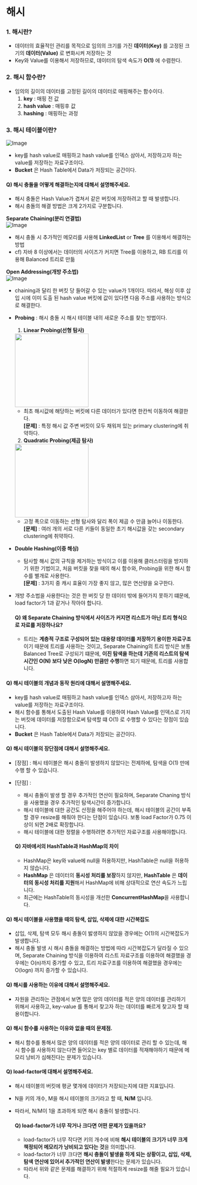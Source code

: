 # 해시

### 1. 해시란?
  - 데이터의 효율적인 관리를 목적으로 임의의 크기를 가진 **데이터(Key)** 를 고정된 크기의 **데이터(Value)** 로 변화시켜 저장하는 것
  - Key와 Value를 이용해서 저장하므로, 데이터의 탐색 속도가 **O(1)** 에 수렴한다.

### 2. 해시 함수란?
  - 임의의 길이의 데이터를 고정된 길이의 데이터로 매핑해주는 함수이다.
    1. **key** : 매핑 전 값
    2. **hash value** : 매핑후 값
    3. **hashing** : 매핑하는 과정
  
### 3. 해시 테이블이란?
  ![Image](https://i.imgur.com/NnEBDcX.png)
  - key를 hash value로 매핑하고 hash value를 인덱스 삼아서, 저장하고자 하는 value를 저장하는 자료구조이다.
  - **Bucket** 은 Hash Table에서 Data가 저장되는 공간이다.

  #### Q) 해시 충돌을 어떻게 해결하는지에 대해서 설명해주세요.
  - 해시 충돌은 Hash Value가 겹쳐서 같은 버킷에 저장하려고 할 때 발생합니다.
  - 해시 충돌의 해결 방법은 크게 2가지로 구분합니다.

  
  **Separate Chaining(분리 연결법)**   
  ![Image](https://i.imgur.com/7PTT8dT.png)
  
  - 해시 충돌 시 추가적인 메모리를 사용해 **LinkedList** or **Tree** 를 이용해서 해결하는 방법
  - cf) 자바 8 이상에서는 데이터의 사이즈가 커지면 Tree를 이용하고, RB 트리를 이용해 Balanced 트리로 만듦

  **Open Addressing(개방 주소법)**   
  ![Image](https://i.imgur.com/IM4FA2h.png)
  
  - chaining과 달리 한 버킷 당 들어갈 수 있는 value가 1개이다. 따라서, 해싱 이후 삽입 시에 이미 도출 된 hash value 버킷에 값이 있다면 다음 주소를 사용하는 방식으로 해결한다.
  - **Probing** : 해시 충돌 시 해시 테이블 내의 새로운 주소를 찾는 방법이다.
    1. **Linear Probing(선형 탐사)**   
      <img src="https://i.imgur.com/D1WrmZE.png" width=200>
      
      - 최초 해시값에 해당하는 버킷에 다른 데이터가 있다면 한칸씩 이동하여 해결한다.   
      **[문제]** : 특정 해시 값 주변 버킷이 모두 채워져 있는 primary clustering에 취약하다.

    2. **Quadratic Probing(제곱 탐사)**   
      <img src="https://i.imgur.com/KqvA9b9.png" width=200>
      
      - 고정 폭으로 이동하는 선형 탐사와 달리 폭이 제곱 수 만큼 늘어나 이동한다.   
      **[문제]** : 여러 개의 서로 다른 키들이 동일한 초기 해시값을 갖는 secondary clustering에 취약하다.
    
  - **Double Hashing(이중 해싱)**
      - 탐사할 해시 값의 규칙을 제거하는 방식이고 이를 이용해 클러스터링을 방지하기 위한 기법이고, 처음 버킷을 찾을 때의 해시 함수와, Probing을 위한 해시 함수를 별개로 사용한다.   
      **[문제]** : 3가지 중 캐시 효율이 가장 좋지 않고, 많은 연산량을 요구한다.
  - 개방 주소법을 사용한다는 것은 한 버킷 당 한 데이터 밖에 들어가지 못하기 떄문에, load factor가 1과 같거나 작아야 합니다.
    #### Q) 왜 Separate Chaining 방식에서 사이즈가 커지면 리스트가 아닌 트리 형식으로 자료를 저장하나요?
      - 트리는 **계층적 구조로 구성되어 있는 대용량 데이터를 저장하기 용이한 자료구조**이기 때문에 트리를 사용하는 것이고, Separate Chaining의 트리 방식은 보통 Balanced Tree로 구성되기 떄문에, **이진 탐색을 하는데 기존의 리스트의 탐색 시간인 O(N) 보다 낮은 O(logN) 만큼만 수행**하면 되기 때문에, 트리를 사용합니다.

  #### Q) 해시 테이블의 개념과 동작 원리에 대해서 설명해주세요.
  - key를 hash value로 매핑하고 hash value를 인덱스 삼아서, 저장하고자 하는 value를 저장하는 자료구조이다.
  - 해시 함수를 통해서 도출된 Hash Value를 이용하여 Hash Value를 인덱스로 가지는 버킷에 데이터를 저장함으로써 탐색할 떄 O(1) 로 수행할 수 있다는 장점이 있습니다. 
  - **Bucket** 은 Hash Table에서 Data가 저장되는 공간이다.

  #### Q) 해시 테이블의 장단점에 대해서 설명해주세요.
  - [장점] : 해시 테이블은 해시 충돌이 발생하지 않았다는 전제하에, 탐색을 O(1) 만에 수행 할 수 있습니다.
  - [단점] : 
    - 해시 충돌이 발생 할 경우 추가적인 연산이 필요하며, Separate Chaning 방식을 사용했을 경우 추가적인 탐색시간이 증가합니다. 
    - 해시 테이블에 대한 공간도 산정을 해주어야 하는데, 해시 테이블의 공간이 부족할 경우 resize를 해줘야 한다는 단점이 있습니다. 보통 load Factor가 0.75 이상이 되면 2배로 확장합니다.
    - 해시 테이블에 대한 정렬을 수행하려면 추가적인 자료구조를 사용해야합니다.
    
    #### Q) 자바에서의 HashTable과 HashMap의 차이
    - HashMap은 key와 value에 null을 허용하지만, HashTable은 null을 허용하지 않습니다. 
    - **HashMap** 은 데이터의 **동시성 처리를 보장**하지 않지만, **HashTable** 은 **데이터의 동시성 처리를 지원**해서 HashMap에 비해 상대적으로 연산 속도가 느립니다.
    - 최근에는 HashTable의 동시성을 개선한 **ConcurrentHashMap**을 사용합니다. 

  #### Q) 해시 테이블을 사용했을 때의 탐색, 삽입, 삭제에 대한 시간복잡도
  - 삽입, 삭제, 탐색 모두 해시 충돌이 밣생하지 않았을 경우에는 O(1)의 시간복잡도가 발생합니다.
  - 해시 충돌 발생 시 해시 충돌을 해결하는 방법에 따라 시간복잡도가 달라질 수 있으며, Separate Chaining 방식을 이용하여 리스트 자료구조를 이용하여 해결했을 경우에는 O(n)까지 중가할 수 있고, 트리 자료구조를 이용하여 해결했을 경우에는 O(logn) 까지 증가할 수 있습니다.

  #### Q) 해시를 사용하는 이유에 대해서 설명해주세요.
  - 자원을 관리하는 관점에서 보면 많은 양의 데이터를 적은 양의 데이터를 관리하기 위해서 사용하고, key-value 를 통해서 찾고자 하는 데이터를 빠르게 찾고자 할 때 용이합니다.

  #### Q) 해시 함수를 사용하는 이유와 없을 때의 문제점.
  - 해시 함수를 통해서 많은 양의 데이터를 적은 양의 데이터로 관리 할 수 있는데, 해시 함수를 사용하지 않는다면 들어오는 key 별로 데이터를 적재해야하기 때문에 메모리 낭비가 심해진다는 문제가 있습니다.

  #### Q) load-factor에 대해서 설명해주세요. 
  - 해시 테이블의 버킷에 평균 몇개에 데이터가 저장되는지에 대한 지표입니다.
  - N을 키의 개수, M을 해시 테이블의 크기라고 할 때, **N/M** 입니다. 
  - 따라서, N/M이 1을 초과하게 되면 해시 충돌이 발생합니다.

    #### Q) load-factor가 너무 작거나 크다면 어떤 문제가 있을까요?
    - load-factor가 너무 작다면 키의 개수에 비해 **해시 테이블의 크기가 너무 크게 책정되어 메모리가 낭비되고 있다는 것**을 의미합니다.
    - load-factor가 너무 크다면 **해시 충돌이 발생을 하게 되는 상황이고, 삽입, 삭제, 탐색 연산에 있어서 추가적인 연산이 발생**한다는 문제가 있습니다.
    - 따라서 위와 같은 문제를 해결하기 위해 적절하게 resize를 해줄 필요가 있습니다. 
